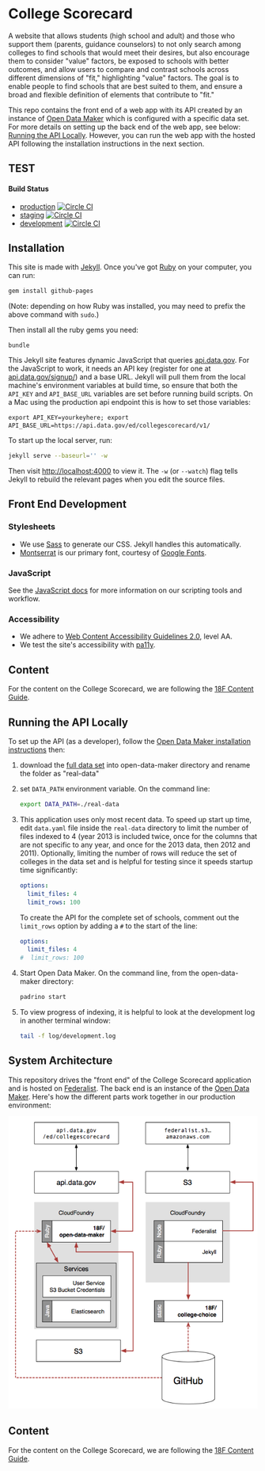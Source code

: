 # College Scorecard

A website that allows students (high school and adult) and those who support them (parents, guidance counselors)
to not only search among colleges to find schools that would meet their desires, but also encourage them to consider
"value" factors, be exposed to schools with better outcomes, and allow users to compare and contrast schools across
different dimensions of "fit," highlighting "value" factors. The goal is to enable people to find schools that are
best suited to them, and ensure a broad and flexible definition of elements that contribute to "fit."

This repo contains the front end of a web app with its API created by an instance of [Open Data Maker](https://github.com/18F/open-data-maker) which is configured with a specific data set. For more details on setting up the back end of the web app, see below: [Running the API Locally](#running-the-api-locally).  However, you can run the web app with the hosted API following the installation instructions in the next section.

## TEST ##

#### Build Status
* [production](https://github.com/18F/college-choice/tree/master/) [![Circle CI](https://circleci.com/gh/18F/college-choice.svg?style=svg)](https://circleci.com/gh/18F/college-choice)
* [staging](https://github.com/18F/college-choice/tree/staging/) [![Circle CI](https://circleci.com/gh/18F/college-choice/tree/staging.svg?style=svg)](https://circleci.com/gh/18F/college-choice/tree/staging)
* [development](https://github.com/18F/college-choice/tree/dev/) [![Circle CI](https://circleci.com/gh/18F/college-choice/tree/dev.svg?style=svg)](https://circleci.com/gh/18F/college-choice/tree/dev)


## Installation
This site is made with [Jekyll]. Once you've got [Ruby] on your computer, you
can run:

```sh
gem install github-pages
```

(Note: depending on how Ruby was installed, you may need to prefix the above
command with `sudo`.)

Then install all the ruby gems you need:

```
bundle
```

This Jekyll site features dynamic JavaScript that queries [api.data.gov](https://api.data.gov/).
For the JavaScript to work, it needs an API key (register for one at
[api.data.gov/signup/](https://api.data.gov/signup/))
and a base URL. Jekyll will pull them from the local machine's
environment variables at build time, so ensure that both the `API_KEY` and
`API_BASE_URL` variables are set before running build scripts. On a Mac using the production api
endpoint this is how to set those variables:

```
export API_KEY=yourkeyhere; export API_BASE_URL=https://api.data.gov/ed/collegescorecard/v1/
```

To start up the local server, run:

```sh
jekyll serve --baseurl='' -w
```

Then visit [http://localhost:4000](http://localhost:4000) to view it. The `-w`
(or `--watch`) flag tells Jekyll to rebuild the relevant pages when you edit
the source files.


## Front End Development

### Stylesheets
- We use [Sass] to generate our CSS. Jekyll handles this automatically.
- [Montserrat] is our primary font, courtesy of [Google Fonts](https://www.google.com/fonts/).

### JavaScript
See the [JavaScript docs](js/#readme) for more information on our scripting tools and
workflow.

### Accessibility
- We adhere to [Web Content Accessibility Guidelines 2.0](https://www.w3.org/WAI/WCAG20/quickref/),
  level AA.
- We test the site's accessibility with [pa11y](http://pa11y.org/).


## Content
For the content on the College Scorecard, we are following the [18F Content Guide].


## Running the API Locally
To set up the API (as a developer), follow the [Open Data Maker installation
instructions](https://github.com/18F/open-data-maker/blob/dev/INSTALL.md) then:

1. download the [full data set] into open-data-maker directory and rename the
   folder as "real-data"

1. set `DATA_PATH` environment variable.  On the command line:

    ```sh
    export DATA_PATH=./real-data
    ```

1. This application uses only most recent data.  To speed up start up time,
   edit `data.yaml` file inside the `real-data` directory to limit the number
   of files indexed to 4 (year 2013 is included twice, once for the columns
   that are not specific to any year, and once for the 2013 data, then 2012 and
   2011).  Optionally, limiting the number of rows will reduce the set of
   colleges in the data set and is helpful for testing since it speeds startup
   time significantly:

    ```yaml
    options:
      limit_files: 4
      limit_rows: 100
    ```

    To create the API for the complete set of schools, comment out the `limit_rows`
    option by adding a `#` to the start of the line:

    ```yaml
    options:
      limit_files: 4
    #  limit_rows: 100
    ```

1. Start Open Data Maker.  On the command line, from the open-data-maker
   directory:

    ```sh
    padrino start
    ```

1. To view progress of indexing, it is helpful to look at the development log
   in another terminal window:

    ```sh
    tail -f log/development.log
    ```


## System Architecture
This repository drives the "front end" of the College Scorecard application and
is hosted on [Federalist]. The back end is an instance of the [Open Data Maker].
Here's how the different parts work together in our production environment:

![system architecture](docs/architecture-diagram.png)


## Content
For the content on the College Scorecard, we are following the [18F Content Guide].

[18F Content Guide]: https://pages.18f.gov/content-guide/
[Federalist]: https://github.com/18F/federalist
[full data set]: https://s3.amazonaws.com/ed-college-choice-public/CollegeScorecard_Raw_Data.zip
[Open Data Maker]: https://github.com/18F/open-data-maker/
[Jekyll]: http://jekyllrb.com/
[Montserrat]: https://www.google.com/fonts/specimen/Montserrat
[Ruby]: https://www.ruby-lang.org/
[Sass]: http://sass-lang.com/
